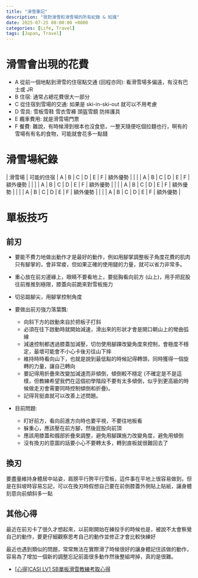 ```yaml
---
title: "滑雪筆記"
description: "我對滑雪和滑雪場的所有紀錄 & 知識"
date: 2025-07-25 00:00:00 +0800
categories: [Life, Travel]
tags: [Japan, Travel]
---
```


# 滑雪會出現的花費

- A 從前一個地點到滑雪的住宿點交通 (回程亦同): 看滑雪場多偏遠，有沒有巴士或 JR
- B 住宿: 通常占總花費很大一部分
- C 從住宿到雪場的交通: 如果是 ski-in-ski-out 就可以不用考慮
- D 雪具: 雪板雪鞋 雪衣雪褲 頭盔雪鏡 防摔護具
- E 纜車費用: 就是滑雪場門票
- F 餐費: 難說，有時候滑到根本也沒食慾，一整天隨便吃個拉麵也行，啊有的雪場有有名的食物，可能就會花多一點錢

# 滑雪場紀錄

|     滑雪場        |  可能的住宿    | A | B | C | D | E | F | 額外優勢 |
|                   |               | A | B | C | D | E | F | 額外優勢 |
|                   |               | A | B | C | D | E | F | 額外優勢 |
|                   |               | A | B | C | D | E | F | 額外優勢 |
|                   |               | A | B | C | D | E | F | 額外優勢 |
|                   |               | A | B | C | D | E | F | 額外優勢 |


# 單板技巧

## 前刃

- 要能不費力地做出動作才是最好的動作，例如用腳掌調整板子角度花費的肌肉只有腳掌的，會非常痠，但如果正確的使用腿的力量，就可以省力非常多。
- 重心放在前刃邊緣上，眼睛不要看地上，要挺胸看向前方 (山上)，用手把屁股往前推推到極限，膝蓋向前跪來對雪板施力
- 切忌踮腳尖，用腳掌控制角度

- 要做出前刃強力落葉飄:
    
    - 向斜下方的啟動來自於把板子打斜
    - 必須在往下啟動時就開始減速，滑出來的形狀才會是開口朝山上的彎曲弧線
    - 減速控制都透過膝蓋加減壓，切勿使用腳踝改變角度來控制，會極度不穩定，最壞可能會不小心卡後刃往山下摔
    - 維持時時看向山下，也就是說到最低點的時候記得轉頭，同時獲得一個旋轉的力量，讓自己轉向
    - 要記得用折疊來改變加減速而非傾倒，傾倒較不穩定 (不確定是不是這樣，但教練希望我們在這個初學階段不要有太多傾倒，似乎到更高級的時候做走刃會需要同時控制傾倒和折疊)。
    - 記得背挺直就可以改善上述問題。

- 目前問題:

    - 盯好前方，看向前進方向時也要平視，不要往地板看
    - 躲重心，應該壓在前方腳，然後屁股向前頂
    - 應該用膝蓋和髖部折疊來調整，避免用腳踝施力改變角度，避免用傾倒
    - 沒有換刃的意圖的話要小心不要轉太多，轉到直板就很難回去了

## 換刃

要盡量維持身體居中站姿，肩膀平行胯平行雪板，這件事在平地上很容易做到，但是在斜坡時容易忘記，可以在換刃時假想自己要在前側膝蓋外側貼上貼紙，讓身體刻意向前傾斜多一點


## 其他心得

最近在前刃卡了很久才想起來，以前剛開始在練投手的時候也是，被說不太會察覺自己的動作，要更仔細觀察思考自己的動作並修正才會比較快練好

最近也遇到類似的問題，常常無法在實際滑了時候很好的讓身體記住該做的動作，容易為了增加一個新的調整忘記前面很多動作然後整組垮掉，真的是很難。

- [[心得]CASI LV1 SB單板滑雪教練考取心得](https://www.ptt.cc/bbs/SkiSnowboard/M.1584968472.A.659.html)

